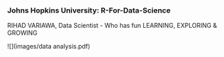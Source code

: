 ### Johns Hopkins University: R-For-Data-Science 
RIHAD VARIAWA, Data Scientist - Who has fun LEARNING, EXPLORING & GROWING

![](images/data analysis.pdf)
